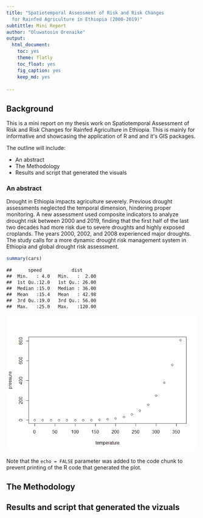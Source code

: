 ```yaml
---
title: "Spatiotemporal Assessment of Risk and Risk Changes 
  for Rainfed Agriculture in Ethiopia (2000-2019)"
subtittle: Mini Report
author: "Oluwatosin Orenaike"
output: 
  html_document: 
    toc: yes
    theme: flatly
    toc_float: yes
    fig_caption: yes
    keep_md: yes
    
---
```




## Background

This is a mini report on my thesis work on Spatiotemporal Assessment of Risk and Risk Changes for Rainfed Agriculture in Ethiopia. This is mainly for informative and showcasing the application of R and and it's GIS packages. 

The outline will include:
- An abstract
- The Methodology
- Results and script that generated the visuals

### An abstract

Drought in Ethiopia impacts agriculture severely. Previous drought assessments neglected the temporal dimension, hindering proper monitoring. A new assessment used composite indicators to analyze drought risk between 2000 and 2019, finding that the first half of the last two decades had more risk due to severe droughts and highly exposed croplands. The years 2000, 2002, and 2008 experienced major droughts. The study calls for a more dynamic drought risk management system in Ethiopia and global drought risk assessment.


```r
summary(cars)
```

```
##      speed           dist       
##  Min.   : 4.0   Min.   :  2.00  
##  1st Qu.:12.0   1st Qu.: 26.00  
##  Median :15.0   Median : 36.00  
##  Mean   :15.4   Mean   : 42.98  
##  3rd Qu.:19.0   3rd Qu.: 56.00  
##  Max.   :25.0   Max.   :120.00
```





![](MSc_Report_files/figure-html/pressure-1.png)<!-- -->

Note that the `echo = FALSE` parameter was added to the code chunk to prevent printing of the R code that generated the plot.

## The Methodology

## Results and script that generated the vizuals
